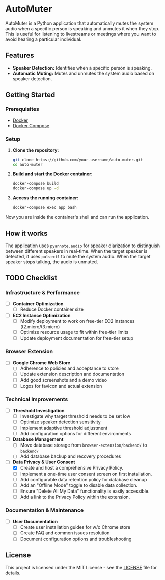 # AutoMuter

AutoMuter is a Python application that automatically mutes the system audio when a specific person is speaking and unmutes it when they stop. This is useful for listening to livestreams or meetings where you want to avoid hearing a particular individual.

## Features

-   **Speaker Detection:** Identifies when a specific person is speaking.
-   **Automatic Muting:** Mutes and unmutes the system audio based on speaker detection.

## Getting Started

### Prerequisites

-   [Docker](https://docs.docker.com/get-docker/)
-   [Docker Compose](https://docs.docker.com/compose/install/)

### Setup

1.  **Clone the repository:**

    ```bash
    git clone https://github.com/your-username/auto-muter.git
    cd auto-muter
    ```

2.  **Build and start the Docker container:**

    ```bash
    docker-compose build
    docker-compose up -d
    ```

3.  **Access the running container:**

    ```bash
    docker-compose exec app bash
    ```

Now you are inside the container's shell and can run the application.

## How it works

The application uses `pyannote.audio` for speaker diarization to distinguish between different speakers in real-time. When the target speaker is detected, it uses `pulsectl` to mute the system audio. When the target speaker stops talking, the audio is unmuted.

## TODO Checklist

### Infrastructure & Performance
- [ ] **Container Optimization**
  - [ ] Reduce Docker container size

- [ ] **EC2 Instance Optimization**
  - [ ] Modify deployment to work on free-tier EC2 instances (t2.micro/t3.micro)
  - [ ] Optimize resource usage to fit within free-tier limits
  - [ ] Update deployment documentation for free-tier setup

### Browser Extension
- [ ] **Google Chrome Web Store**
  - [ ] Adherence to policies and acceptance to store
  - [ ] Update extension description and documentation
  - [ ] Add good screenshots and a demo video
  - [ ] Logos for favicon and actual extension

### Technical Improvements
- [ ] **Threshold Investigation**
  - [ ] Investigate why target threshold needs to be set low
  - [ ] Optimize speaker detection sensitivity
  - [ ] Implement adaptive threshold adjustment
  - [ ] Add configuration options for different environments

- [ ] **Database Management**
  - [ ] Move database storage from `browser-extension/backend/` to `backend/`
  - [ ] Add database backup and recovery procedures

- [ ] **Data Privacy & User Consent**
  - [x] Create and host a comprehensive Privacy Policy.
  - [ ] Implement a one-time user consent screen on first installation.
  - [ ] Add configurable data retention policy for database cleanup
  - [ ] Add an "Offline Mode" toggle to disable data collection.
  - [ ] Ensure "Delete All My Data" functionality is easily accessible.
  - [ ] Add a link to the Privacy Policy within the extension.

### Documentation & Maintenance
- [ ] **User Documentation**
  - [ ] Create user installation guides for w/o Chrome store
  - [ ] Create FAQ and common issues resolution
  - [ ] Document configuration options and troubleshooting

## License

This project is licensed under the MIT License - see the [LICENSE](LICENSE) file for details.
